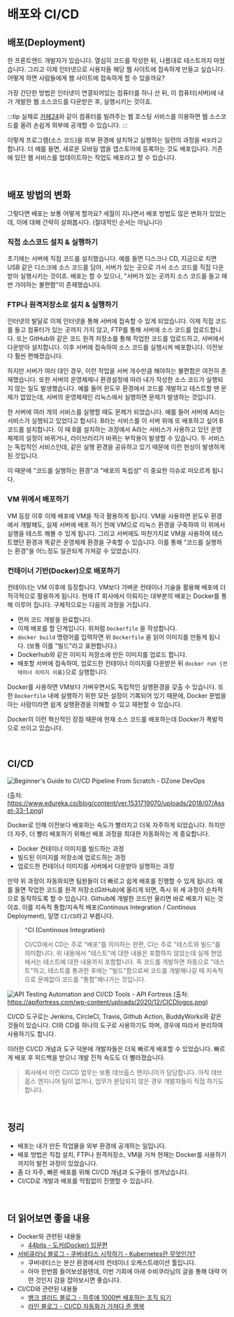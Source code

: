# 배포와 CI/CD

## 배포(Deployment)

한 프론트엔드 개발자가 있습니다. 열심히 코드를 작성한 뒤, 나름대로 테스트까지 마쳤습니다. 그리고 이제 인터넷으로 사용자들 해당 웹 사이트에 접속하게 만들고 싶습니다. 어떻게 하면 사람들에게 웹 사이트에 접속하게 할 수 있을까요?

가장 간단한 방법은 인터넷이 연결되어있는 컴퓨터를 하나 산 뒤, 이 컴퓨터(서버)에 내가 개발한 웹 소스코드를 다운받은 후, 실행시키는 것이죠.

:::tip
실제로 [카페24](https://www.cafe24.com)와 같이 컴퓨터를 빌려주는 웹 호스팅 서비스를 이용하면 웹 소스코드를 올려 손쉽게 외부에 공개할 수 있습니다. 
:::

이렇게 프로그램(소스 코드)을 외부 환경에 설치하고 실행하는 일련의 과정을 `배포`라고 합니다.
더 예를 들면, 새로운 모바일 앱을 앱스토어에 등록하는 것도 배포입니다. 기존에 있던 웹 서비스를 업데이트하는 작업도 배포라고 할 수 있습니다.

<br>

## 배포 방법의 변화

그렇다면 배포는 보통 어떻게 할까요?
세월이 지나면서 배포 방법도 많은 변화가 있었는데, 이에 대해 간략히 살펴봅시다. (절대적인 순서는 아닙니다)

### 직접 소스코드 설치 & 실행하기

초기에는 서버에 직접 코드를 설치했습니다. 예를 들면 디스크나 CD, 지금으로 치면 USB 같은 디스크에 소스 코드를 담아, 서버가 있는 곳으로 가서 소스 코드를 직접 다운받아 실행시키는 것이죠. 배포는 할 수 있으나, "서버가 있는 곳까지 소스 코드를 들고 매번 가야하는 불편함"이 존재했습니다.

### FTP나 원격저장소로 설치 & 실행하기

인터넷의 발달로 이제 인터넷을 통해 서버에 접속할 수 있게 되었습니다. 이제 직접 코드를 들고 컴퓨터가 있는 곳까지 가지 않고, FTP를 통해 서버에 소스 코드를 업로드합니다. 또는 GitHub와 같은 코드 원격 저장소를 통해 작업한 코드를 업로드하고, 서버에서 다운받아 설치합니다. 이후 서버에 접속하여 소스 코드를 실행시켜 배포합니다. 이전보다 훨씬 편해졌습니다.

하지만 서버가 여러 대인 경우, 이런 작업을 서버 개수만큼 해야하는 불편함은 여전히 존재했습니다. 또한 서버의 운영체제나 환경설정에 따라 내가 작성한 소스 코드가 실행되지 않는 일도 발생했습니다. 예를 들어 윈도우 환경에서 코드를 개발하고 테스트할 땐 문제가 없었는데, 서버의 운영체제인 리눅스에서 실행하면 문제가 발생하는 것입니다.

한 서버에 여러 개의 서비스를 실행할 때도 문제가 되었습니다. 예를 들어 서버에 A라는 서비스가 실행되고 있었다고 합시다. B라는 서비스를 이 서버 위에 또 배포하고 싶어 B 코드를 설치합니다. 이 때 B를 설치하는 과정에서 A라는 서비스가 사용하고 있던 운영체제의 설정이 바뀌거나, 라이브러리가 바뀌는 부작용이 발생할 수 있습니다. 두 서비스는 독립적인 서비스인데, 같은 실행 환경을 공유하고 있기 때문에 이런 현상이 발생하게 된 것입니다.

이 때문에 "코드를 실행하는 환경"과 "배포의 독립성" 이 중요한 이슈로 떠오르게 됩니다.

### VM 위에서 배포하기

VM 등장 이후 이제 배포에 VM을 적극 활용하게 됩니다. VM을 사용하면 윈도우 환경에서 개발해도, 실제 서버에 배포 하기 전에 VM으로 리눅스 환경을 구축하여 이 위에서 실행을 테스트 해볼 수 있게 됩니다. 그리고 서버에도 마찬가지로 VM을 사용하여 테스트했던 환경과 똑같은 운영체제 환경을 구축할 수 있습니다. 이를 통해 "코드를 실행하는 환경"을 어느정도 일관되게 가져갈 수 있었습니다.

### 컨테이너 기반(Docker)으로 배포하기

컨테이너는 VM 이후에 등장합니다. VM보다 가벼운 컨테이너 기술을 활용해 배포에 더 적극적으로 활용하게 됩니다.
현재 IT 회사에서 이뤄지는 대부분의 배포는 Docker를 통해 이루어 집니다. 구체적으로는 다음의 과정을 거칩니다.

- 먼저 코드 개발을 완료합니다.
- 이제 배포를 할 단계입니다. 위처럼 `Dockerfile` 을 작성합니다.
- `docker build` 명령어를 입력하면 위 `Dockerfile` 을 읽어 이미지를 만들게 됩니다. (보통 이를 "빌드"라고 표현합니다.)
- Dockerhub와 같은 이미지 저장소에 만든 이미지를 업로드 합니다.
- 배포할 서버에 접속하여, 업로드한 컨테이너 이미지를 다운받은 뒤 `docker run {컨테이너 이미지 이름}`으로 실행합니다.

Docker를 사용하면 VM보다 가벼우면서도 독립적인 실행환경을 갖출 수 있습니다. 또한 `Dockerfile` 내에 실행하기 위한 모든 설정이 기록되어 있기 때문에, Docker 문법을 아는 사람이라면 쉽게 실행환경을 이해할 수 있고 재현할 수 있습니다.

Docker의 이런 혁신적인 장점 때문에 현재 소스 코드를 배포하는데 Docker가 폭발적으로 쓰이고 있습니다.

<br>

## CI/CD
![Beginner&#39;s Guide to CI/CD Pipeline From Scratch - DZone DevOps](https://www.edureka.co/blog/content/ver.1531719070/uploads/2018/07/Asset-33-1.png)

(출처: https://www.edureka.co/blog/content/ver.1531719070/uploads/2018/07/Asset-33-1.png)

Docker로 인해 이전보다 배포하는 속도가 빨라지고 더욱 자주하게 되었습니다. 하지만 더 자주, 더 빨리 배포하기 위해선 배포 과정을 최대한 자동화하는 게 중요합니다.

- Docker 컨테이너 이미지를 빌드하는 과정
- 빌드된 이미지를 저장소에 업로드하는 과정
- 업로드한 컨테이너 이미지를 서버에서 다운받아 실행하는 과정

만약 위 과정이 자동화되면 팀원들이 더 빠르고 쉽게 배포를 진행할 수 있게 됩니다. 예를 들면 작업한 코드를 원격 저장소(GitHub)에 올리게 되면, 즉시 위 세 과정이 순차적으로 동작하도록 할 수 있습니다.
Github에 개발한 코드만 올리면 바로 배포가 되는 것이죠. 이를 지속적 통합/지속적 배포(Continous Integration / Continous Deployment), 일명 `CI/CD`라고 부릅니다.

> ***CI (Continous Integration)**
>
> CI/CD에서 CD는 주로 "배포"를 의미하는 한편, CI는 주로 "테스트와 빌드"를 의미합니다. 위 내용에서 "테스트"에 대한 내용은 포함하지 않았는데 실제 현업에서는 테스트에 대한 내용까지 포함합니다. 즉 코드를 개발하면 자동으로 "테스트"하고, 테스트를 통과한 후에는 "빌드"함으로써 코드를 개발해나갈 때 지속적으로 문제없이 코드를 "통합"해나가는 것입니다.

![API Testing Automation and CI/CD Tools - API Fortress](https://apifortress.com/wp-content/uploads/2020/12/CICDlogos.png)
(출처: https://apifortress.com/wp-content/uploads/2020/12/CICDlogos.png)

CI/CD 도구로는 Jenkins, CircleCI, Travis, Github Action, BuddyWorks와 같은 것들이 있습니다. CI와 CD를 하나의 도구로 사용하기도 하며, 경우에 따라서 분리하여 사용하기도 합니다.

이러한 CI/CD 개념과 도구 덕분에 개발자들은 더욱 빠르게 배포할 수 있었습니다. 빠르게 배포 후 피드백을 받으니 개발 진척 속도도 더 빨라졌습니다.

> 회사에서 이런 CI/CD 업무는 보통 데브옵스 엔지니어가 담당합니다. 아직 데브옵스 엔지니어 팀이 없거나, 업무가 분담되지 않은 경우 개발자들이 직접 하기도 합니다.
<br>

## 정리

- 배포는 내가 만든 작업물을 외부 환경에 공개하는 일입니다.
- 배포 방법은 직접 설치, FTP나 원격저장소, VM을 거쳐 현재는 Docker를 사용하기 까지의 발전 과정이 있었습니다.
- 좀 더 자주, 빠른 배포를 위해 CI/CD 개념과 도구들이 생겨났습니다.
- CI/CD로 개발과 배포를 막힘없이 진행할 수 있습니다.
<br>

## 더 읽어보면 좋을 내용

- Docker와 관련된 내용들
    - [44bits - 도커(Docker) 입문편](https://www.44bits.io/ko/post/easy-deploy-with-docker)
- [서비큐라님 블로그 - 쿠버네티스 시작하기 - Kubernetes란 무엇인가?](https://subicura.com/2019/05/19/kubernetes-basic-1.html)
    - 쿠버네티스는 분산 환경에서의 컨테이너 오케스트레이션 툴입니다.
    - 아마 한번쯤 들어보셨을텐데, 이번 기회에 아래 수비쿠라님의 글을 통해 대략 어떤 것인지 감을 잡아보시면 좋습니다.
- CI/CD와 관련된 내용들
    - [뱅크 샐러드 블로그 - 하루에 1000번 배포하는 조직 되기](https://blog.banksalad.com/tech/become-an-organization-that-deploys-1000-times-a-day/)
    - [라인 블로그 - CI/CD 자동화가 가져다 준 행복](https://engineering.linecorp.com/ko/blog/ci-cd-automation/)
